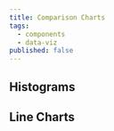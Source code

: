 ```yaml
---
title: Comparison Charts
tags:
  - components
  - data-viz
published: false
---
```


<DocHeader props={props}/>

## Histograms

## Line Charts
